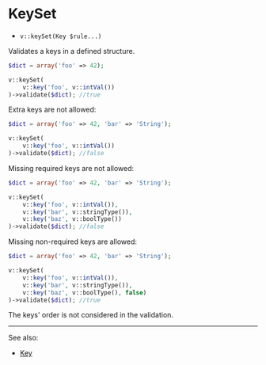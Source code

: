 # KeySet

- `v::keySet(Key $rule...)`

Validates a keys in a defined structure.

```php
$dict = array('foo' => 42);

v::keySet(
    v::key('foo', v::intVal())
)->validate($dict); //true
```

Extra keys are not allowed:
```php
$dict = array('foo' => 42, 'bar' => 'String');

v::keySet(
    v::key('foo', v::intVal())
)->validate($dict); //false
```

Missing required keys are not allowed:
```php
$dict = array('foo' => 42, 'bar' => 'String');

v::keySet(
    v::key('foo', v::intVal()),
    v::key('bar', v::stringType()),
    v::key('baz', v::boolType())
)->validate($dict); //false
```

Missing non-required keys are allowed:
```php
$dict = array('foo' => 42, 'bar' => 'String');

v::keySet(
    v::key('foo', v::intVal()),
    v::key('bar', v::stringType()),
    v::key('baz', v::boolType(), false)
)->validate($dict); //true
```

The keys' order is not considered in the validation.

***
See also:

  * [Key](Key.md)

